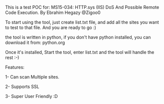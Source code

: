 This is a test POC for:
MS15-034: HTTP.sys (IIS) DoS And Possible Remote Code Execution.
By Ebrahim Hegazy @Zigoo0

To start using the tool, just create list.txt file, and add all the sites you want to test to that file.
And you are ready to go :)

the tool is written in python, if you don't have python installed, you can download it from: python.org

Once it's installed, Start the tool, enter list.txt and the tool will handle the rest :-)

Features:

1- Can scan Multiple sites.

2- Supports SSL

3- Super User Friendly :D
